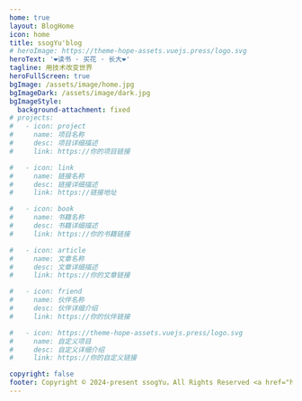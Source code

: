 ```yaml
---
home: true
layout: BlogHome
icon: home
title: ssogYu'blog
# heroImage: https://theme-hope-assets.vuejs.press/logo.svg
heroText: '❤️读书 · 买花 · 长大❤️'
tagline: 用技术改变世界
heroFullScreen: true
bgImage: /assets/image/home.jpg
bgImageDark: /assets/image/dark.jpg
bgImageStyle:
  background-attachment: fixed
# projects:
#   - icon: project
#     name: 项目名称
#     desc: 项目详细描述
#     link: https://你的项目链接

#   - icon: link
#     name: 链接名称
#     desc: 链接详细描述
#     link: https://链接地址

#   - icon: book
#     name: 书籍名称
#     desc: 书籍详细描述
#     link: https://你的书籍链接

#   - icon: article
#     name: 文章名称
#     desc: 文章详细描述
#     link: https://你的文章链接

#   - icon: friend
#     name: 伙伴名称
#     desc: 伙伴详细介绍
#     link: https://你的伙伴链接

#   - icon: https://theme-hope-assets.vuejs.press/logo.svg
#     name: 自定义项目
#     desc: 自定义详细介绍
#     link: https://你的自定义链接

copyright: false
footer: Copyright © 2024-present ssogYu，All Rights Reserved <a href="https://beian.miit.gov.cn/" target="_blank">皖ICP备2024044813号-1</a> <br/>Theme by <a href="https://theme-hope.vuejs.press/" target="_blank">VuePress Theme Hope</a> | MIT Licensed, 
---
```


